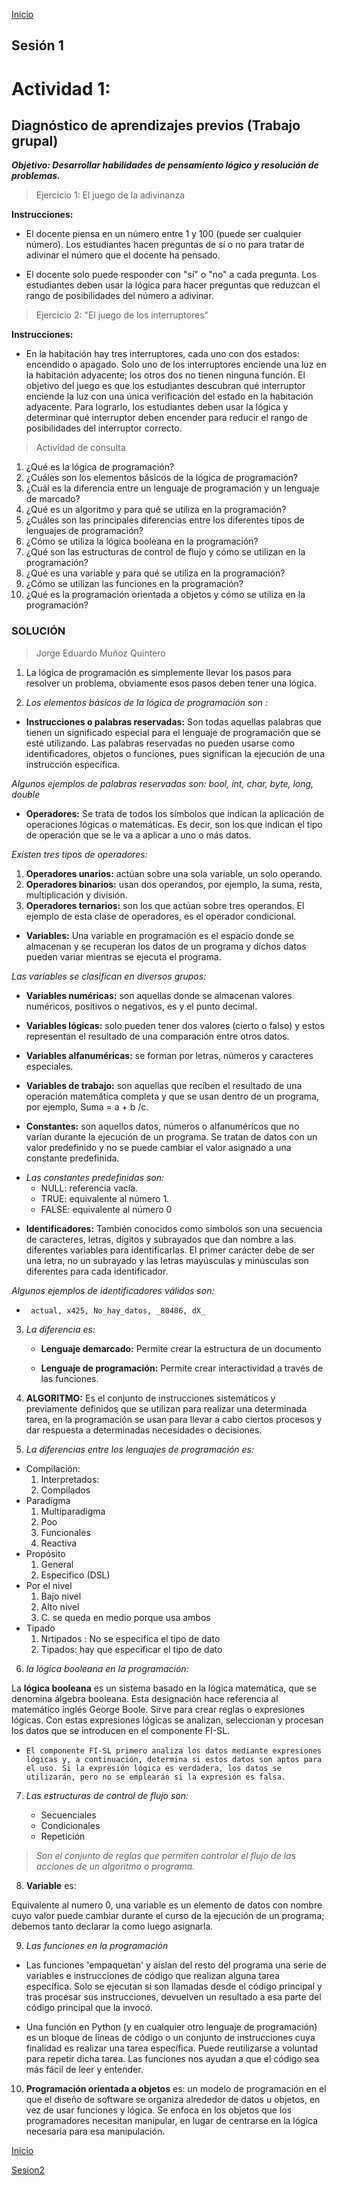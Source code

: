 <!-- No borrar o modificar -->
[Inicio](./index.md)

## Sesión 1 


# Actividad 1: 
## Diagnóstico de aprendizajes previos (Trabajo grupal)

***Objetivo: Desarrollar habilidades de pensamiento lógico y resolución de problemas.***

>Ejercicio 1: El juego de la adivinanza

**Instrucciones:**

* El docente piensa en un número entre 1 y 100 (puede ser cualquier número).
Los estudiantes hacen preguntas de sí o no para tratar de adivinar el número que el docente ha pensado.

* El docente solo puede responder con "sí" o "no" a cada pregunta.
Los estudiantes deben usar la lógica para hacer preguntas que reduzcan el rango de posibilidades del número a adivinar.

>Ejercicio 2: "El juego de los interruptores"

**Instrucciones:**

* En la habitación hay tres interruptores, cada uno con dos estados: encendido o apagado.
Solo uno de los interruptores enciende una luz en la habitación adyacente; los otros dos no tienen ninguna función.
El objetivo del juego es que los estudiantes descubran qué interruptor enciende la luz con una única verificación del estado en la habitación adyacente.
Para lograrlo, los estudiantes deben usar la lógica y determinar qué interruptor deben encender para reducir el rango de posibilidades del interruptor correcto.
>Actividad de consulta

1. ¿Qué es la lógica de programación?
2. ¿Cuáles son los elementos básicos de la lógica de programación?
3. ¿Cuál es la diferencia entre un lenguaje de programación y un lenguaje de marcado?
4. ¿Qué es un algoritmo y para qué se utiliza en la programación?
5. ¿Cuáles son las principales diferencias entre los diferentes tipos de lenguajes de programación?
6. ¿Cómo se utiliza la lógica booleana en la programación?
7. ¿Qué son las estructuras de control de flujo y cómo se utilizan en la programación?
8. ¿Qué es una variable y para qué se utiliza en la programación?
9. ¿Cómo se utilizan las funciones en la programación?
10. ¿Qué es la programación orientada a objetos y cómo se utiliza en la programación?

### SOLUCIÓN

>Jorge Eduardo Muñoz Quintero

1. La lógica de programación es simplemente llevar los pasos para resolver un problema, obviamente esos pasos deben tener una lógica.

2. _Los elementos básicos de la lógica de programación son :_
 * **Instrucciones o palabras reservadas:**
 Son todas aquellas palabras que tienen un significado especial para el lenguaje de programación que se esté utilizando. Las palabras reservadas no pueden usarse como identificadores, objetos o funciones, pues significan la ejecución de una instrucción específica. 

_Algunos ejemplos de palabras reservadas son: bool, int, char, byte, long, double_



* **Operadores:** Se trata de todos los símbolos que indican la aplicación de operaciones lógicas o matemáticas. Es decir, son los que indican el tipo de operación que se le va a aplicar a uno o más datos.

_Existen tres tipos de operadores:_

 1. **Operadores unarios:** actúan sobre una sola variable, un solo operando.
 1. **Operadores binarios:** usan dos operandos, por ejemplo, la suma, resta, multiplicación y división.
 1. **Operadores ternarios:** son los que actúan sobre tres operandos. El ejemplo de esta clase de operadores, es el operador condicional. 


* **Variables:** Una variable en programación es el espacio donde se almacenan y se recuperan los datos de un programa y dichos datos pueden variar mientras se ejecuta el programa.

_Las variables se clasifican en diversos grupos:_ 

* **Variables numéricas:** son aquellas donde se almacenan valores numéricos, positivos o negativos, es y el punto decimal. 

* **Variables lógicas:** solo pueden tener dos valores (cierto o falso) y estos representan el resultado de una comparación entre otros datos.

* **Variables alfanuméricas:** se forman por letras, números y caracteres especiales.

* **Variables de trabajo:** son aquellas que reciben el resultado de una operación matemática completa y que se usan dentro de un programa, por ejemplo, Suma = a + b /c.



* **Constantes:** son aquellos datos, números o alfanuméricos que no varían durante la ejecución de un programa. Se tratan de datos con un valor predefinido y no se puede cambiar el valor asignado a una constante predefinida.
- _Las constantes predefinidas son:_
  - NULL: referencia vacía.
   - TRUE: equivalente al número 1.
    - FALSE: equivalente al número 0



* **Identificadores:** También conocidos como símbolos son una secuencia de caracteres, letras, dígitos y subrayados que dan nombre a las diferentes variables para identificarlas. El primer carácter debe de ser una letra, no un subrayado y las letras mayúsculas y minúsculas son diferentes para cada identificador.

_Algunos ejemplos de identificadores válidos son:_ 
-      actual, x425, No_hay_datos, _80486, dX_

3. _La diferencia es:_
   * **Lenguaje demarcado:** Permite crear la estructura de un documento

   * **Lenguaje de programación:** Permite crear interactividad a través de las funciones. 

4. **ALGORITMO:** Es el conjunto de instrucciones sistemáticos y previamente definidos que se utilizan para realizar una determinada tarea, en la programación se usan para llevar a cabo ciertos procesos y dar respuesta a determinadas necesidades o decisiones.

5. _La diferencias entre los lenguajes de programación es:_

* Compilación: 
   1. Interpretados:
   1. Compilados
* Paradigma
  1. Multiparadigma
  1. Poo
  1. Funcionales
  1. Reactiva
* Propósito 
  1. General
  1. Especifico (DSL)
* Por el nivel
  1. Bajo nivel
  1. Alto nivel
  1. C. se queda en medio porque usa ambos
* Tipado
  1. Nrtipados : No se especifica el tipo de dato
  1. Tipados: hay que especificar el tipo de dato

6. _la lógica booleana en la programación:_

La **lógica booleana** es un sistema basado en la lógica matemática, que se denomina álgebra booleana. Esta designación hace referencia al matemático inglés George Boole. Sirve para crear reglas o expresiones lógicas. Con estas expresiones lógicas se analizan, seleccionan y procesan los datos que se introducen en el componente FI-SL.

-     El componente FI-SL primero analiza los datos mediante expresiones lógicas y, a continuación, determina si estos datos son aptos para el uso. Si la expresión lógica es verdadera, los datos se utilizarán, pero no se emplearán si la expresión es falsa.

7. _Las estructuras de control de flujo son:_

   * Secuenciales
   * Condicionales
   * Repetición

>_Son el conjunto de reglas que permiten controlar el flujo de las acciones de un algoritmo o programa._

8. **Variable** es:

Equivalente al numero 0, una variable es un elemento de datos con nombre cuyo valor puede cambiar durante el curso de la ejecución de un programa; debemos tanto declarar la como luego asignarla.


9. _Las funciones en la programación_

* Las funciones 'empaquetan' y aíslan del resto del programa una serie de variables e instrucciones de código que realizan alguna tarea específica. Solo se ejecutan si son llamadas desde el código principal y tras procesar sus instrucciones, devuelven un resultado a esa parte del código principal que la invocó.

* Una función en Python (y en cualquier otro lenguaje de programación) es un bloque de líneas de código o un conjunto de instrucciones cuya finalidad es realizar una tarea específica. Puede reutilizarse a voluntad para repetir dicha tarea. Las funciones nos ayudan a que el código sea más fácil de leer y entender.

10. **Programación orientada a objetos**
 es:  un modelo de programación en el que el diseño de software se organiza alrededor de datos u objetos, en vez de usar funciones y lógica. Se enfoca en los objetos que los programadores necesitan manipular, en lugar de centrarse en la lógica necesaria para esa manipulación.
 
[Inicio](https://xeduark.github.io/Evidencias_logica_de_programacion/)

[Sesion2](https://xeduark.github.io/Evidencias_logica_de_programacion/sesion2.html)








